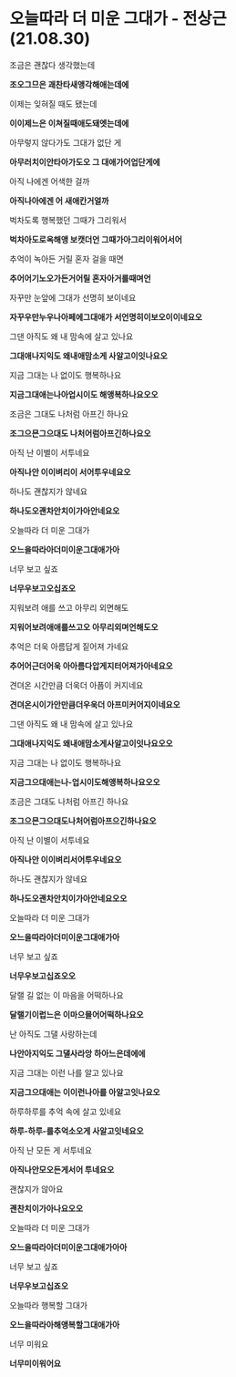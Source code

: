 # 오늘따라 더 미운 그대가 - 전상근(21.08.30)

조금은 괜찮다 생각했는데

**조오그므은 괘찬타새앵각해애는데에**

이제는 잊혀질 때도 됐는데

**이이제느은 이쳐질때애도돼엣는데에**

아무렇지 않다가도 그대가 없단 게

**아무러치이안타아가도오 그 대애가어업단게에**

아직 나에겐 어색한 걸까

**아직나아에겐 어 새애칸거얼까**

벅차도록 행복했던 그때가 그리워서

**벅차아도로옥해앵 보캣더언 그때가아그리이워어서어**

추억이 녹아든 거릴 혼자 걸을 때면

**추어어기노오가든거어릴 혼자아거를때며언**

자꾸만 눈앞에 그대가 선명히 보이네요

**자꾸우만누우나아페에그대애가 서언명히이보오이이네요오**

그댄 아직도 왜 내 맘속에 살고 있나요

**그대애나지익도 왜내애맘소게 사알고이잇나요오**

지금 그대는 나 없이도 행복하나요

**지금그대애는나아업시이도 해앵복하나요오오**

조금은 그대도 나처럼 아프긴 하나요

**조그으믄그으대도 나처어럼아프긴하나요오**

아직 난 이별이 서투네요

**아직나안 이이벼리이 서어투우네요오**

하나도 괜찮지가 않네요

**하나도오괜차안치이가아안네요오**

오늘따라 더 미운 그대가

**오느을따라아더미이운그대애가아**

너무 보고 싶죠

**너무우보고오십죠오**

지워보려 애를 쓰고 아무리 외면해도

**지워어보려애애를쓰고오 아무리외며언해도오**

추억은 더욱 아름답게 짙어져 가네요

**추어어근더어욱 아아름다압게지터어져가아네요오**

견뎌온 시간만큼 더욱더 아픔이 커지네요

**견뎌온시이가안만큼더우욱더 아프미커어지이네요오**

그댄 아직도 왜 내 맘속에 살고 있나요

**그대애나지익도 왜내애맘소게사알고이잇나요오오**

지금 그대는 나 없이도 행복하나요

**지금그으대애는나-업시이도해앵복하나요오오**

조금은 그대도 나처럼 아프긴 하나요

**조그으믄그으대도나처어럼아프으긴하나요오**

아직 난 이별이 서투네요

**아직나안 이이벼리서어투우네요오**

하나도 괜찮지가 않네요

**하나도오괜차안치이가아안네요오오**

오늘따라 더 미운 그대가

**오느을따라아더미이운그대애가아**

너무 보고 싶죠

**너무우보고십죠오오**

달랠 길 없는 이 마음을 어떡하나요

**달랠기이럽느은 이마으믈어어떡하나요오**

난 아직도 그댈 사랑하는데

**나안아지익도 그댈사라앙 하아느은데에에**

지금 그대는 이런 나를 알고 있나요

**지금그으대애는 이이런나아를 아알고잇나요오**

하루하루를 추억 속에 살고 있네요

**하루-하루-를추억소오게 사알고잇네요오**

아직 난 모든 게 서투네요

**아직나안모오든게서어 투네요오**

괜찮지가 않아요

**괜찬치이가아나요오오**

오늘따라 더 미운 그대가

**오느을따라아더미이운그대애가아아**

너무 보고 싶죠

**너무우보고십죠오**

오늘따라 행복할 그대가

**오느을따라아해앵복할그대애가아**

너무 미워요

**너무미이워어요**

